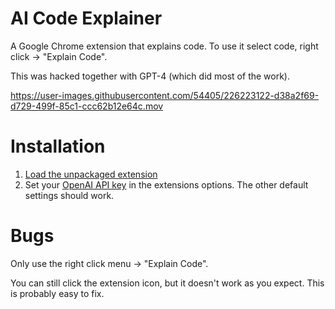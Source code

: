 # AI Code Explainer

A Google Chrome extension that explains code. To use it select code, right click -> "Explain Code".

This was hacked together with GPT-4 (which did most of the work).

https://user-images.githubusercontent.com/54405/226223122-d38a2f69-d729-499f-85c1-ccc62b12e64c.mov

# Installation
1. [Load the unpackaged extension](https://developer.chrome.com/docs/extensions/mv3/getstarted/development-basics/#load-unpacked)
2. Set your [OpenAI API key](https://platform.openai.com/account/api-keys) in the extensions options. The other default settings should work.

# Bugs
Only use the right click menu -> "Explain Code".

You can still click the extension icon, but it doesn't work as you expect. This is probably easy to fix.
